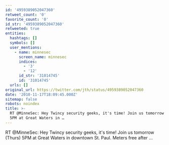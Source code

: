 ```yaml
---
id: '4959389052047360'
retweet_count: '0'
favorite_count: '0'
id_str: '4959389052047360'
retweeted: true
entities:
  hashtags: []
  symbols: []
  user_mentions:
    - name: minnesec
      screen_name: minnesec
      indices:
        - '3'
        - '12'
      id_str: '31014745'
      id: '31014745'
  urls: []
original_url: https://twitter.com/jth/status/4959389052047360
date: '2010-11-17T18:09:45.000Z'
sitemap: false
robots: noindex
title: >-
  RT @MinneSec: Hey Twincy security geeks, it's time! Join us tomorrow (Thurs)
  5PM at Great Waters in …
---
```


RT @MinneSec: Hey Twincy security geeks, it's time! Join us tomorrow (Thurs) 5PM at Great Waters in downtown St. Paul. Meters free after ...